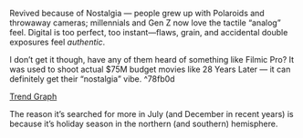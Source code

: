 Revived because of Nostalgia — people grew up with Polaroids and throwaway cameras; millennials and Gen Z now love the tactile “analog” feel. Digital is too perfect, too instant—flaws, grain, and accidental double exposures feel _authentic_.

I don’t get it though, have any of them heard of something like Filmic Pro? It was used to shoot actual $75M budget movies like 28 Years Later — it can definitely get their “nostalgia” vibe. ^78fb0d

[Trend Graph](https://trends.google.com/trends/explore?date=all&q=%2Fm%2F01c0fs&hl=en-GB)

The reason it’s searched for more in July (and December in recent years) is because it’s holiday season in the northern (and southern) hemisphere.